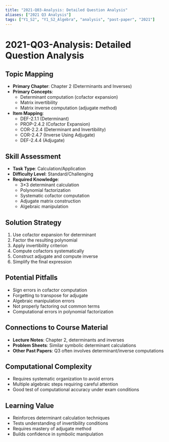 ```yaml
---
title: "2021-Q03-Analysis: Detailed Question Analysis"
aliases: ["2021 Q3 Analysis"]
tags: ["Y1_S2", "Y1_S2_Algebra", "analysis", "past-paper", "2021"]
---
```


# 2021-Q03-Analysis: Detailed Question Analysis

## Topic Mapping
- **Primary Chapter**: Chapter 2 (Determinants and Inverses)
- **Primary Concepts**: 
  - Determinant computation (cofactor expansion)
  - Matrix invertibility
  - Matrix inverse computation (adjugate method)
- **Item Mapping**: 
  - DEF-2.1.1 (Determinant)
  - PROP-2.4.2 (Cofactor Expansion)
  - COR-2.2.4 (Determinant and Invertibility)
  - COR-2.4.7 (Inverse Using Adjugate)
  - DEF-2.4.4 (Adjugate)

## Skill Assessment
- **Task Type**: Calculation/Application
- **Difficulty Level**: Standard/Challenging
- **Required Knowledge**: 
  - 3×3 determinant calculation
  - Polynomial factorization
  - Systematic cofactor computation
  - Adjugate matrix construction
  - Algebraic manipulation

## Solution Strategy
1. Use cofactor expansion for determinant
2. Factor the resulting polynomial
3. Apply invertibility criterion
4. Compute cofactors systematically
5. Construct adjugate and compute inverse
6. Simplify the final expression

## Potential Pitfalls
- Sign errors in cofactor computation
- Forgetting to transpose for adjugate
- Algebraic manipulation errors
- Not properly factoring out common terms
- Computational errors in polynomial factorization

## Connections to Course Material
- **Lecture Notes**: Chapter 2, determinants and inverses
- **Problem Sheets**: Similar symbolic determinant calculations
- **Other Past Papers**: Q3 often involves determinant/inverse computations

## Computational Complexity
- Requires systematic organization to avoid errors
- Multiple algebraic steps requiring careful attention
- Good test of computational accuracy under exam conditions

## Learning Value
- Reinforces determinant calculation techniques
- Tests understanding of invertibility conditions
- Requires mastery of adjugate method
- Builds confidence in symbolic manipulation

